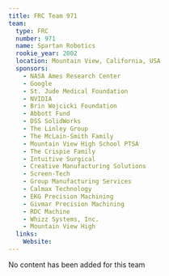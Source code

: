 ```yaml
---
title: FRC Team 971
team:
  type: FRC
  number: 971
  name: Spartan Robotics
  rookie_year: 2002
  location: Mountain View, California, USA
  sponsors:
    - NASA Ames Research Center
    - Google
    - St. Jude Medical Foundation
    - NVIDIA
    - Brin Wojcicki Foundation
    - Abbott Fund
    - DSS SolidWorks
    - The Linley Group
    - The McLain-Smith Family
    - Mountain View High School PTSA
    - The Crispie Family
    - Intuitive Surgical
    - Creative Manufacturing Solutions
    - Screen-Tech
    - Group Manufacturing Services
    - Calmax Technology
    - EKG Precision Machining
    - Givmar Precision Machining
    - RDC Machine
    - Whizz Systems, Inc.
    - Mountain View High
  links:
    Website: 
---
```

No content has been added for this team